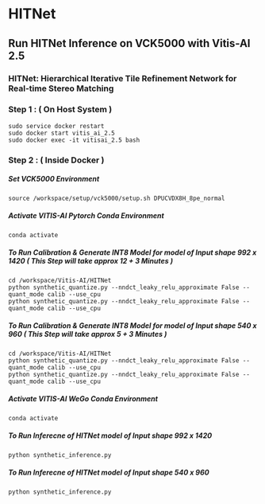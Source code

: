 # HITNet

## Run HITNet Inference on VCK5000 with Vitis-AI 2.5 

### HITNet: Hierarchical Iterative Tile Refinement Network for Real-time Stereo Matching


### Step 1 : ( On Host System ) 

```
sudo service docker restart 
sudo docker start vitis_ai_2.5 
sudo docker exec -it vitisai_2.5 bash
```

### Step 2 : ( Inside Docker )

##### Set VCK5000 Environment 

```
source /workspace/setup/vck5000/setup.sh DPUCVDX8H_8pe_normal
```
##### Activate VITIS-AI Pytorch Conda Environment 
```
conda activate 
```
##### To Run Calibration & Generate INT8 Model for model of Input shape 992 x 1420 ( This Step will take approx 12 + 3 Minutes ) 
```
cd /workspace/Vitis-AI/HITNet
python synthetic_quantize.py --nndct_leaky_relu_approximate False --quant_mode calib --use_cpu
python synthetic_quantize.py --nndct_leaky_relu_approximate False --quant_mode calib --use_cpu  
```

##### To Run Calibration & Generate INT8 Model for model of Input shape 540 x 960 ( This Step will take approx 5 + 3 Minutes ) 
```
cd /workspace/Vitis-AI/HITNet
python synthetic_quantize.py --nndct_leaky_relu_approximate False --quant_mode calib --use_cpu 
python synthetic_quantize.py --nndct_leaky_relu_approximate False --quant_mode calib --use_cpu 
```

##### Activate VITIS-AI WeGo Conda Environment 
```
conda activate 
```
##### To Run Inferecne of HITNet model of Input shape 992 x 1420
```
python synthetic_inference.py 
```
##### To Run Inferecne of HITNet model of Input shape 540 x 960
```
python synthetic_inference.py 
```
